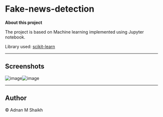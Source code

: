 # Fake-news-detection

**About this project**

The project is based on Machine learning implemented using Jupyter notebook. 

Library used: [scikit-learn](https://scikit-learn.org/stable/)

---

## Screenshots

![image](https://user-images.githubusercontent.com/52044177/124660377-bfa23600-dec3-11eb-9823-3807cdc08521.png)![image](https://user-images.githubusercontent.com/52044177/124660890-71416700-dec4-11eb-9515-4db10045f069.png)

---

## Author

© Adnan M Shaikh

